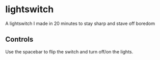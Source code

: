 # lightswitch
A lightswitch I made in 20 minutes to stay sharp and stave off boredom

## Controls
Use the spacebar to flip the switch and turn off/on the lights.
